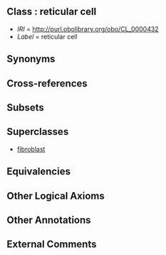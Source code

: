 
## Class : reticular cell

 * *IRI* = http://purl.obolibrary.org/obo/CL_0000432
 * *Label* = reticular cell

## Synonyms


## Cross-references


## Subsets


## Superclasses

 * [fibroblast](../../CL/57/CL_0000057.md)

## Equivalencies


## Other Logical Axioms


## Other Annotations


## External Comments


